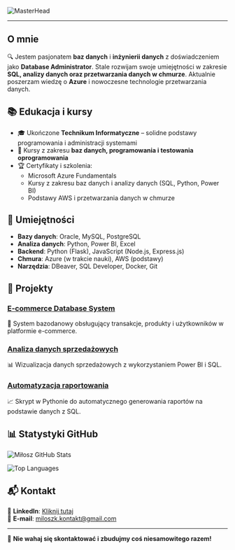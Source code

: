 ![MasterHead](https://user-images.githubusercontent.com/74038190/212749447-bfb7e725-6987-49d9-ae85-2015e3e7cc41.gif)

---

## O mnie
🔍 Jestem pasjonatem **baz danych** i **inżynierii danych** z doświadczeniem jako **Database Administrator**. Stale rozwijam swoje umiejętności w zakresie **SQL, analizy danych oraz przetwarzania danych w chmurze**. Aktualnie poszerzam wiedzę o **Azure** i nowoczesne technologie przetwarzania danych.

## 📚 Edukacja i kursy
- 🎓 Ukończone **Technikum Informatyczne** – solidne podstawy programowania i administracji systemami
- 📜 Kursy z zakresu **baz danych, programowania i testowania oprogramowania**
- 🏆 Certyfikaty i szkolenia:
  - Microsoft Azure Fundamentals
  - Kursy z zakresu baz danych i analizy danych (SQL, Python, Power BI)
  - Podstawy AWS i przetwarzania danych w chmurze

## 🔧 Umiejętności
- **Bazy danych**: Oracle, MySQL, PostgreSQL
- **Analiza danych**: Python, Power BI, Excel
- **Backend**: Python (Flask), JavaScript (Node.js, Express.js)
- **Chmura**: Azure (w trakcie nauki), AWS (podstawy)
- **Narzędzia**: DBeaver, SQL Developer, Docker, Git

## 🚀 Projekty
### [E-commerce Database System](https://github.com/milekv/ecommerce-db)
🔹 System bazodanowy obsługujący transakcje, produkty i użytkowników w platformie e-commerce.

### [Analiza danych sprzedażowych](https://github.com/milekv/data-analysis-sales)
📊 Wizualizacja danych sprzedażowych z wykorzystaniem Power BI i SQL.

### [Automatyzacja raportowania](https://github.com/milekv/python-reporting)
📈 Skrypt w Pythonie do automatycznego generowania raportów na podstawie danych z SQL.

## 📊 Statystyki GitHub
![Miłosz GitHub Stats](https://github-readme-stats.vercel.app/api?username=milekv&show_icons=true&hide_title=true&count_private=true&theme=radical)

![Top Languages](https://github-readme-stats.vercel.app/api/top-langs/?username=milekv&layout=compact&theme=radical)

## 📬 Kontakt
🔗 **LinkedIn**: [Kliknij tutaj](https://www.linkedin.com/in/mi%C5%82osz-kordzi%C5%84ski-a85947254)  
📩 **E-mail**: miloszk.kontakt@gmail.com  

---

🚀 **Nie wahaj się skontaktować i zbudujmy coś niesamowitego razem!**


